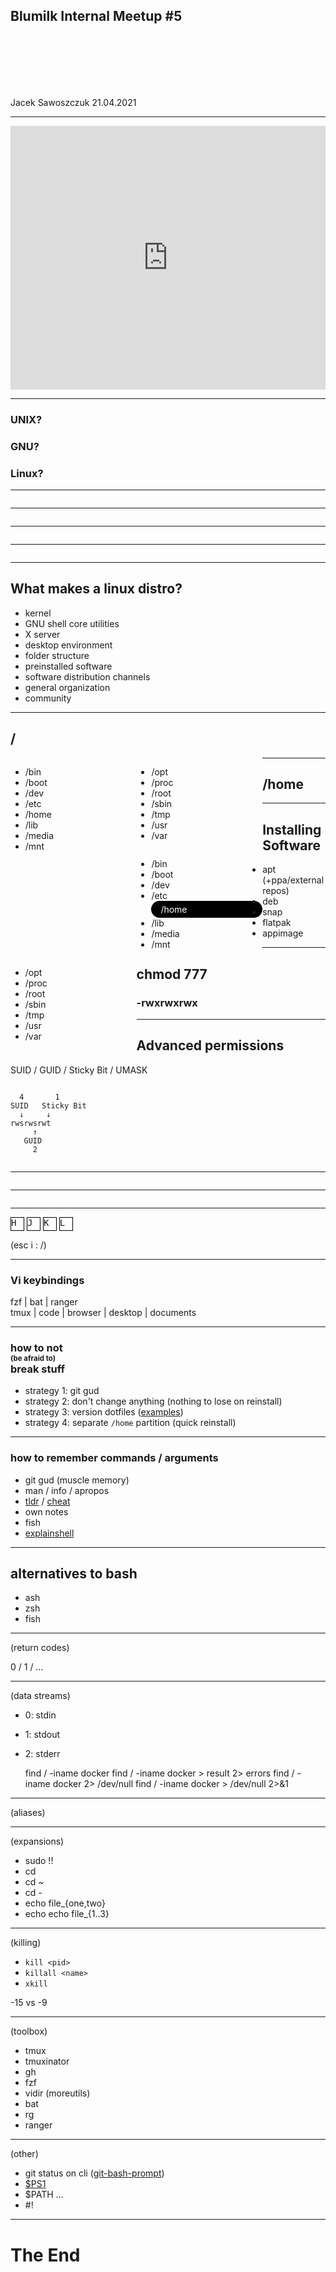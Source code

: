 ## Blumilk Internal Meetup #5


\
\
<img width="400" data-src="presentations/2021-04-21-linux/images/logobig.jpg">

\
\
\
Jacek Sawoszczuk 21.04.2021

---

<div style='position:relative; padding-bottom:calc(75.00% + 44px)'><iframe src='https://gfycat.com/ifr/WelldocumentedFavoriteHydra' frameborder='0' scrolling='no' width='100%' height='100%' style='position:absolute;top:0;left:0;' allowfullscreen></iframe></div>

---

### UNIX?

### GNU?

### Linux?

---

<img width="400" data-src="presentations/2021-04-21-linux/images/free_software.png">

---

<img width="700" data-src="presentations/2021-04-21-linux/images/os_history.png">

---

<img data-src="presentations/2021-04-21-linux/images/OS-Crude-Timeline-distros2.png">

---

<img width="150" data-src="presentations/2021-04-21-linux/images/distros/linux_distros.png">

---

## What makes a linux distro?

- kernel
- GNU shell core utilities
- X server
- desktop environment
- folder structure
- preinstalled software
- software distribution channels
- general organization
- community

---

<h2 style="text-align: left;">/</h2>

<div style="width: 40%; float: left;">
<ul>
  <li>/bin</li>
  <li>/boot</li>
  <li>/dev</li>
  <li>/etc</li>
  <li>/home</li>
  <li>/lib</li>
  <li>/media</li>
  <li>/mnt</li>
</ul>
</div>
<div style="width: 40%; float: left;">
<ul>
  <li>/opt</li>
  <li>/proc</li>
  <li>/root</li>
  <li>/sbin</li>
  <li>/tmp</li>
  <li>/usr</li>
  <li>/var</li>
</ul>
</div>

---

<h2 style="text-align: left;">/home</h2>

<div style="width: 40%; float: left;">
<ul>
  <li>/bin</li>
  <li>/boot</li>
  <li>/dev</li>
  <li>/etc</li>
  <li style="background: black; color: white; padding: 5px 15px; border-radius: 15px;">/home</li>
  <li>/lib</li>
  <li>/media</li>
  <li>/mnt</li>
</ul>
</div>
<div style="width: 40%; float: left;">
<ul>
  <li>/opt</li>
  <li>/proc</li>
  <li>/root</li>
  <li>/sbin</li>
  <li>/tmp</li>
  <li>/usr</li>
  <li>/var</li>
</ul>
</div>

---

## Installing Software

- apt (+ppa/external repos)
- deb
- snap
- flatpak
- appimage

---

## chmod 777
### -rwxrwxrwx

---

## Advanced permissions

SUID / GUID / Sticky Bit / UMASK

<section>
  <pre><code data-trim>
  4       1
SUID   Sticky Bit
  ↓     ↓
rwsrwsrwt
     ↑
   GUID
     2
  </pre></code data-trim>
</section>

---

<img data-src="presentations/2021-04-21-linux/images/vi-kings.jpg">

---

<img data-src="presentations/2021-04-21-linux/images/nano-is-better.png">

---

<kbd style="display: inline-block; border: 1px solid black; width: 2.5ex; height: 2.5ex; ">H</kbd>
<kbd style="display: inline-block; border: 1px solid black; width: 2.5ex; height: 2.5ex; ">J</kbd>
<kbd style="display: inline-block; border: 1px solid black; width: 2.5ex; height: 2.5ex; ">K</kbd>
<kbd style="display: inline-block; border: 1px solid black; width: 2.5ex; height: 2.5ex; ">L</kbd>

(esc i : /)

---

### Vi keybindings

fzf | bat | ranger <br />
tmux | code | browser | desktop | documents

---

<h3>how to not <br /><span style="font-size: 70%">(be afraid to)</span> <br />break stuff</h3>

- strategy 1: git gud
- strategy 2: don't change anything (nothing to lose on reinstall)
- strategy 3: version dotfiles ([examples](https://github.com/search?q=dotfiles))
- strategy 4: separate `/home` partition (quick reinstall)

---

### how to remember commands / arguments

- git gud (muscle memory)
- man / info / apropos
- [tldr](https://tldr.sh) / [cheat](https://github.com/cheat/cheat)
- own notes
- fish
- [explainshell](https://explainshell.com)

---

## alternatives to bash

- ash
- zsh
- fish

---

(return codes)

0 / 1 / …

---

(data streams)

- 0: stdin
- 1: stdout
- 2: stderr

	find / -iname docker
	find / -iname docker > result 2> errors
	find / -iname docker 2> /dev/null
	find / -iname docker > /dev/null 2>&1

---

(aliases)

---

(expansions)

- sudo !!
- cd
- cd ~
- cd -
- echo file_{one,two}
- echo echo file_{1..3}

---

(killing)

- `kill <pid>`
- `killall <name>`
- `xkill`

-15 vs -9

---

(toolbox)

- tmux
- tmuxinator
- gh
- fzf
- vidir (moreutils)
- bat
- rg
- ranger

---

(other)

- git status on cli ([git-bash-prompt](https://github.com/magicmonty/bash-git-prompt))
- [$PS1](http://bashrcgenerator.com)
- $PATH …
- #!

---

# The End
